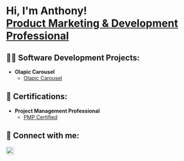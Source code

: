 <h1>Hi, I'm Anthony! <br/><a href="https://www.linkedin.com/in/anthonyfrancisli/">Product Marketing & Development Professional</a></h1>

<h2>👨‍💻 Software Development Projects:</h2>

- <b>Olapic Carousel</b>
  - [Olapic Carousel](https://)

<h2>📃 Certifications:</h2>

- <b>Project Management Professional</b>
  - [PMP Certified](https://drive.google.com/file/d/1Drvqt2R6Thw9RCpV8Z-pvP6I1eskQNvp/view)

<h2> 🤳 Connect with me:</h2>

[<img align="left" alt="Anthony Francis | LinkedIn" width="22px" src="https://cdn.jsdelivr.net/npm/simple-icons@v3/icons/linkedin.svg" />][linkedin]



[linkedin]: https://www.linkedin.com/in/anthonyfrancisli/

<!--


Here are some ideas to get you started:

- 🔭 I’m currently working on ...
- 🌱 I’m currently learning ...
- 👯 I’m looking to collaborate on ...
- 🤔 I’m looking for help with ...
- 💬 Ask me about ...
- 📫 How to reach me: ...
- 😄 Pronouns: ...
- ⚡ Fun fact: ...
-->
